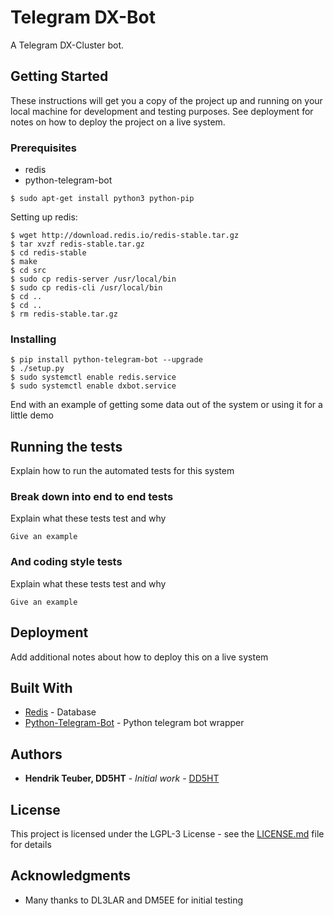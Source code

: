 # Telegram DX-Bot

A Telegram DX-Cluster bot.

## Getting Started

These instructions will get you a copy of the project up and running on your local machine for development and testing purposes. See deployment for notes on how to deploy the project on a live system.

### Prerequisites

- redis
- python-telegram-bot

```
$ sudo apt-get install python3 python-pip 
```

Setting up redis:
```
$ wget http://download.redis.io/redis-stable.tar.gz
$ tar xvzf redis-stable.tar.gz
$ cd redis-stable
$ make
$ cd src
$ sudo cp redis-server /usr/local/bin
$ sudo cp redis-cli /usr/local/bin
$ cd ..
$ cd ..
$ rm redis-stable.tar.gz
```

### Installing


```
$ pip install python-telegram-bot --upgrade
$ ./setup.py
$ sudo systemctl enable redis.service
$ sudo systemctl enable dxbot.service
```

End with an example of getting some data out of the system or using it for a little demo

## Running the tests

Explain how to run the automated tests for this system

### Break down into end to end tests

Explain what these tests test and why

```
Give an example
```

### And coding style tests

Explain what these tests test and why

```
Give an example
```

## Deployment

Add additional notes about how to deploy this on a live system

## Built With

* [Redis](https://github.com/antirez/redis) - Database
* [Python-Telegram-Bot](https://github.com/python-telegram-bot/python-telegram-bot) - Python telegram bot wrapper

## Authors

* **Hendrik Teuber, DD5HT** - *Initial work* - [DD5HT](https://github.com/DD5HT)

## License

This project is licensed under the LGPL-3 License - see the [LICENSE.md](LICENSE.md) file for details

## Acknowledgments

* Many thanks to DL3LAR and DM5EE for initial testing 

